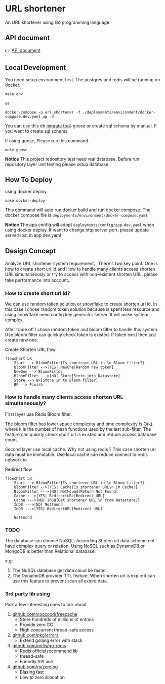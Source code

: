 # URL shortener

An URL shortener using Go programming language.

## API document

👉 [API document](./doc/API.md)

## Local Development

You need setup environment first.
The postgres and redis will be running on docker.

```shell
make env
```

or

```shell
docker-compose -p url_shortener -f ./deployments/environment/docker-compose.dev.yaml up -d
```

You can use this db [migrate tool](https://github.com/pressly/goose)-goose or create sql schema by manual.
If you want to create sql schema

If using goose, Please run this command.

```shell
make goose
```

**Notice** This project repository test need real database. Before run repository layer uint testing please setup
database.

## How To Deploy

using docker deploy

```shell
make docker-deploy
```

This command will auto run docker build and run docker compose.
The docker compose file is `deployments/environment/docker-compose.yaml`

**Notice** The app config will adopt `deployments/config/app.dev.yaml` when using docker deploy. If want to change http
server port, please update serverHost in app.dev.yaml

## Design Concept

Analyze URL shortener system requirement，There's two key point. One is how to create short url id and How to handle many
clients access shorten URL simultaneously or
try to access with non-existent shorten URL, please take performance into account。

### How to create short url id?

We can use random token solution or snowflake to create shorten url id. In this case I chose random token solution
because is spent less resource and using snowflake need config key
generator server. It will make system complex.

After trade off I chose random token and bloom filter to handle this system.
Use bloom filter can quickly check token is existed. If token exist then just create new one.

Create Shorten URL flow

```mermaid
flowchart LR
    Start --> BloomFilter{Is shortener URL in \n Bloom filter?}
    BloomFilter -->|YES| NewOne[Random new token]
    NewOne --> BloomFilter
    BloomFilter --->|NO| Store[Store into Datastore]
    Store --> BF[Store in to Bloom filter]
    BF --> Finish
```

### How to handle many clients access shorten URL simultaneously?

First layer use Redis Bloom filter.

The bloom filter has lower space complexity and time complexity is O(k), where k
is the number of hash functions used by the last sub-filter. The feature can quickly check short url is existed and
reduce access database count.

Second layer use local cache.
Why not using redis ? This case shorten url data must be immutable.
Use local cache can reduce connect to redis network io

Redirect flow

```mermaid
flowchart LR
    Start --> BloomFilter{Is shortener URL in \n Bloom filter?}
    BloomFilter -->|YES| Cache{Is shortener URL\n in Cache?}
    BloomFilter --->|NO| NotFound[Return Not Found]
    Cache --->|YES| RedirectURL[Redirect URL]
    Cache --->|NO| InDB{Get shortener URL \n from Datastore?}
    InDB --->|NO| NotFound
    InDB --->|YES| RedirectURL[Redirect URL]

    NotFound
```

### TODO

The database can choose NoSQL. According Shoten url data scheme not have complex query or relation.
Using NoSQL such as DynamoDB or MongoDB is better than Relational database.

e.g:

1. The NoSQL database get data cloud be faster.
2. The DynamoDB provider TTL feature. When shorten url is expired can use this feature to prevent scan all expire data.

### 3rd party lib using

Pick a few interesting ones to talk about.

1. [github.com/coocood/freecache](github.com/coocood/freecach)
    - Store hundreds of millions of entries
    - Provide zero GC
    - High concurrent thread-safe access
2. [github.com/pkg/errors](github.com/pkg/errors)
    - Extend golang error with stack
3. [github.com/redis/go-redis](github.com/redis/go-redis)
    - [Redis official recommend lib](https://redis.io/resources/clients/#go)
    - thread-safe
    - Friendly API use
4. [github.com/rs/zerolog](github.com/rs/zerolog)
    - Blazing fast
    - Low to zero allocation